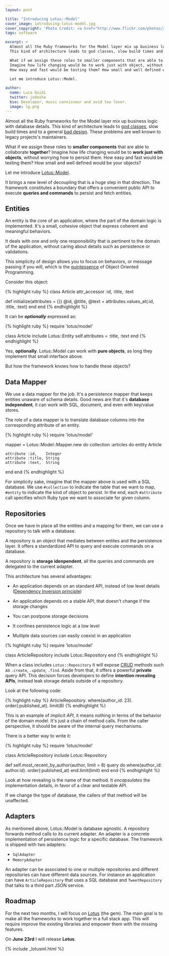 ```yaml
---
layout: post

title: "Introducing Lotus::Model"
cover_image: introducing-lotus-model.jpg
cover_copyright: 'Photo Credit: <a href="http://www.flickr.com/photos/24211276@N05/9296793109/">"KIUKO"</a> via <a href="http://compfight.com">Compfight</a> <a href="https://creativecommons.org/licenses/by-nd/2.0/">cc</a>'
tags: software

excerpt: >
  Almost all the Ruby frameworks for the Model layer mix up business logic with database details.
  This kind of architecture leads to god classes, slow build times and to a general poor design.

  What if we assign these roles to smaller components that are able to collaborate together?
  Imagine how life changing would be to work just with object, without worrying how to persist them.
  How easy and fast would be testing them? How small and well defined would be your objects?

  Let me introduce Lotus::Model.

author:
  name: Luca Guidi
  twitter: jodosha
  bio: Developer, music connisseur and avid tea lover.
  image: lg.png
---
```


Almost all the Ruby frameworks for the Model layer mix up business logic with database details.
This kind of architecture leads to [god classes](http://en.wikipedia.org/wiki/God_object), slow build times and to a general [bad design](https://speakerdeck.com/jodosha/a-rails-criticism).
These problems are well known to legacy projects's maintainers.

What if we assign these roles to **smaller components** that are able to collaborate **together**?
Imagine how life changing would be to **work just with objects**, without worrying how to persist them.
How easy and fast would be testing them? How small and well defined would be your objects?

Let me introduce [Lotus::Model](https://github.com/lotus/model).

It brings a new level of decoupling that is a huge step in that direction.
The framework constitutes a boundary that offers a convenient public API to execute **queries and commands** to persist and fetch entities.

## Entities

An entity is the core of an application, where the part of the domain logic is implemented.
It's a small, cohesive object that express coherent and meaningful behaviors.

It deals with one and only one responsibility that is pertinent to the domain of the application, without caring about details such as persistence or validations.

This simplicity of design allows you to focus on behaviors, or message passing if you will, which is the [quintessence](http://c2.com/cgi/wiki?AlanKayOnMessaging) of Object Oriented Programming.

Consider this object:

{% highlight ruby %}
class Article
  attr_accessor :id, :title, :text

  def initialize(attributes = {})
    @id, @title, @text =
      attributes.values_at(:id, :title, :text)
  end
end
{% endhighlight %}

It can be **_optionally_** expressed as:

{% highlight ruby %}
require 'lotus/model'

class Article
  include Lotus::Entity
  self.attributes = :title, :text
end
{% endhighlight %}

Yes, **optionally**.
Lotus::Model can work with **pure objects**, as long they implement that small interface above.

But how the framework knows how to handle these objects?

## Data Mapper

We use a data mapper for the job.
It's a persistence mapper that keeps entities unaware of schema details.
Good news are that it's **database independent**, it can work with SQL, document, and even with key/value stores.

The role of a data mapper is to translate database columns into the corresponding attribute of an entity.

{% highlight ruby %}
require 'lotus/model'

mapper = Lotus::Model::Mapper.new do
  collection :articles do
    entity Article

    attribute :id,    Integer
    attribute :title, String
    attribute :text,  String
  end
end
{% endhighlight %}

For simplicity sake, imagine that the mapper above is used with a SQL database.
We use `#collection` to indicate the table that we want to map, `#entity` to indicate the kind of object to persist.
In the end, each `#attribute` call specifies which Ruby type we want to associate for given column.

## Repositories

Once we have in place all the entities and a mapping for them, we can use a repository to talk with a database.

A repository is an object that mediates between entites and the persistence layer.
It offers a standardized API to query and execute commands on a database.

A repository is **storage idenpendent**, all the queries and commands are delegated to the current adapter.

This architecture has several advantages:

  * An application depends on an standard API, instead of low level details ([Dependency Inversion principle](http://en.wikipedia.org/wiki/Dependency_inversion_principle))

  * An application depends on a stable API, that doesn't change if the storage changes

  * You can postpone storage decisions

  * It confines persistence logic at a low level

  * Multiple data sources can easily coexist in an application

{% highlight ruby %}
require 'lotus/model'

class ArticleRepository
  include Lotus::Repository
end
{% endhighlight %}

When a class includes `Lotus::Repository` it will expose [CRUD](http://en.wikipedia.org/wiki/Create,_read,_update_and_delete) methods such as `.create`, `.update`, `.find`.
Aside from that, it offers a powerful **private** query API.
This decision forces developers to define **intention revealing APIs**, instead leak storage details outside of a repository.

Look at the following code:

{% highlight ruby %}
ArticleRepository.
  where(author_id: 23).
  order(:published_at).
  limit(8)
{% endhighlight %}

This is an example of _implicit API_, it means nothing in terms of the behavior of the domain model.
It's just a chain of method calls. From the caller perspective, it should be aware of the internal query mechanisms.

There is a better way to write it:

{% highlight ruby %}
require 'lotus/model'

class ArticleRepository
  include Lotus::Repository

  def self.most_recent_by_author(author, limit = 8)
    query do
      where(author_id: author.id).
        order(:published_at)
    end.limit(limit)
  end
end
{% endhighlight %}

Look at how revealing is the name of that method.
It _encapsulates_ the implementation details, in favor of a clear and testable API.

If we change the type of database, the callers of that method will be unaffected.

## Adapters

As mentioned above, Lotus::Model is database agnostic.
A repository forwards method calls to its current adapter.
An adapter is a concrete implementation of persistence logic for a specific database.
The framework is shipped with two adapters:

  * `SqlAdapter`
  * `MemoryAdapter`

An adapter can be associated to one or multiple repositories and different repositories can have different data sources.
For instance an application can have `ArticleRepository` that uses a SQL database and `TweetRepository` that talks to a third part JSON service.

## Roadmap

For the next two months, I will focus on [Lotus](http://lotusrb.org) (the gem).
The main goal is to make all the frameworks to work together in a full stack app.
This will require improve the existing libraries and empower them with the missing features.

On **June 23rd** I will release **Lotus**.

{% include _lotusml.html %}
